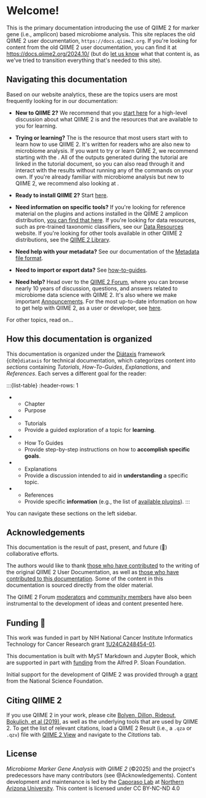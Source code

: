 # Welcome!

This is the primary documentation introducing the use of QIIME 2 for marker gene (i.e., amplicon) based microbiome analysis.
This site replaces the old QIIME 2 user documentation, `https://docs.qiime2.org`.
If you're looking for content from the old QIIME 2 user documentation, you can find it at https://docs.qiime2.org/2024.10/ (but do [let us know](https://github.com/qiime2/amplicon-docs/issues) what that content is, as we've tried to transition everything that's needed to this site).

## Navigating this documentation

Based on our website analytics, these are the topics users are most frequently looking for in our documentation:

- **New to QIIME 2?**
  We recommend that you [start here](references/getting-started) for a high-level discussion about what QIIME 2 is and the resources that are available to you for learning.

- **Trying or learning?**
  The [](tutorials/moving-pictures) is the resource that most users start with to learn how to use QIIME 2.
  It's written for readers who are also new to microbiome analysis.
  If you want to try or learn QIIME 2, we recommend starting with the [](tutorials/moving-pictures).
  All of the outputs generated during the tutorial are linked in the tutorial document, so you can also read through it and interact with the results without running any of the commands on your own.
  If you're already familiar with microbiome analysis but new to QIIME 2, we recommend also looking at [](references/experienced-researchers).

- **Ready to install QIIME 2?**
  Start [here](how-to-guides/install).

- **Need information on specific tools?**
  If you're looking for reference material on the plugins and actions installed in the QIIME 2 amplicon distribution, [you can find that here](reference/plugin-reference/).
  If you're looking for data resources, such as pre-trained taxonomic classifiers, see our [Data Resources](https://resources.qiime2.org) website.
  If you're looking for other tools available in other QIIME 2 distributions, see the [QIIME 2 Library](https://library.qiime2.org).

- **Need help with your metadata?**
  See our documentation of the [Metadata file format](https://use.qiime2.org/en/latest/references/metadata.html).

- **Need to import or export data?**
  See [how-to-guides](how-to-import-export).

- **Need help?**
  Head over to the [QIIME 2 Forum](https://forum.qiime2.org), where you can browse nearly 10 years of discussion, questions, and answers related to microbiome data science with QIIME 2.
  It's also where we make important [Announcements](https://forum.qiime2.org/c/announcements/8).
  For the most up-to-date information on how to get help with QIIME 2, as a user or developer, see [here](https://github.com/qiime2/.github/blob/main/SUPPORT.md).

For other topics, read on...

## How this documentation is organized

This documentation is organized under the [Diátaxis](https://diataxis.fr/) framework {cite}`diataxis` for technical documentation, which categorizes content into *sections* containing *Tutorials*, *How-To-Guides*, *Explanations*, and *References*.
Each serves a different goal for the reader:

:::{list-table}
:header-rows: 1

* - Chapter
  - Purpose

* - Tutorials
  - Provide a guided exploration of a topic for **learning**.

* - How To Guides
  - Provide step-by-step instructions on how to **accomplish specific goals**.

* - Explanations
  - Provide a discussion intended to aid in **understanding** a specific topic.

* - References
  - Provide specific **information** (e.g., the list of [available plugins](reference/plugin-reference/)).
:::

You can navigate these sections on the left sidebar.

## Acknowledgements

This documentation is the result of past, present, and future (🤞) collaborative efforts.

The authors would like to thank [those who have contributed](https://github.com/qiime2/docs/graphs/contributors) to the writing of the original QIIME 2 User Documentation, as well as [those who have contributed to this documentation](https://github.com/qiime2/amplicon-docs/graphs/contributors).
Some of the content in this documentation is sourced directly from the older material.

The QIIME 2 Forum [moderators](https://forum.qiime2.org/g/q2-mods) and [community members](https://forum.qiime2.org/u?order=likes_received&period=all) have also been instrumental to the development of ideas and content presented here.

## Funding 🙏

This work was funded in part by NIH National Cancer Institute Informatics Technology for Cancer Research grant [1U24CA248454-01](https://reporter.nih.gov/project-details/9951750).

This documentation is built with MyST Markdown and Jupyter Book, which are supported in part with [funding](https://sloan.org/grant-detail/6620) from the Alfred P. Sloan Foundation.

Initial support for the development of QIIME 2 was provided through a [grant](https://www.nsf.gov/awardsearch/showAward?AWD_ID=1565100) from the National Science Foundation.

## Citing QIIME 2

If you use QIIME 2 in your work, please cite [Bolyen, Dillon, Rideout, Bokulich, et al (2019)](https://doi.org/10.1038/s41587-019-0209-9), as well as the underlying tools that are used by QIIME 2.
To get the list of relevant citations, load a QIIME 2 Result (i.e., a `.qza` or `.qzv`) file with [QIIME 2 View](https://view.qiime2.org) and navigate to the *Citations* tab.

## License

*Microbiome Marker Gene Analysis with QIIME 2* (©2025) and the project's predecessors have many contributors (see @Acknowledgements).
Content development and maintenance is led by the [Caporaso Lab](https://cap-lab.bio) at [Northern Arizona University](https://nau.edu).
This content is licensed under CC BY-NC-ND 4.0